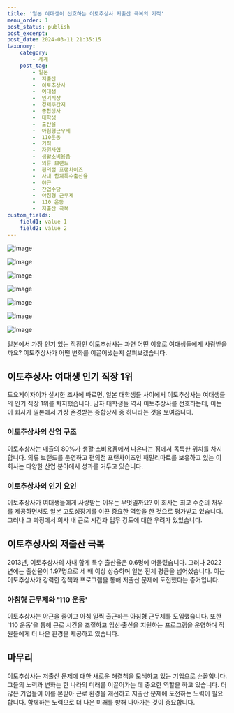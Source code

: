 ```yaml
---
title: '일본 여대생이 선호하는 이토추상사 저출산 극복의 기적'
menu_order: 1
post_status: publish
post_excerpt: 
post_date: 2024-03-11 21:35:15
taxonomy:
    category:
        - 세계
    post_tag:
        - 일본
        -  저출산
        -  이토추상사
        -  여대생
        -  인기직장
        -  경제주간지
        -  종합상사
        -  대학생
        -  출산율
        -  아침형근무제
        -  110운동
        -  기적
        -  자원사업
        -  생활소비용품
        -  의류 브랜드
        -  편의점 프랜차이즈
        -  사내 합계특수출산율
        -  야근
        -  잔업수당
        -  아침형 근무제
        -  110 운동
        -  저출산 극복
custom_fields:
    field1: value 1
    field2: value 2
---
```


![Image](https://imgnews.pstatic.net/image/015/2024/03/11/0004958132_001_20240311093701021.jpg?type=w647)

![Image](https://imgnews.pstatic.net/image/015/2024/03/11/0004958132_002_20240311093701054.jpg?type=w647)

![Image](https://imgnews.pstatic.net/image/015/2024/03/11/0004958132_003_20240311093701082.jpg?type=w647)

![Image](https://imgnews.pstatic.net/image/015/2024/03/11/0004958132_004_20240311093701111.jpg?type=w647)

![Image](https://imgnews.pstatic.net/image/015/2024/03/11/0004958132_005_20240311093701141.jpg?type=w647)

![Image](https://imgnews.pstatic.net/image/015/2024/03/11/0004958132_006_20240311093701181.jpg?type=w647)

![Image](https://imgnews.pstatic.net/image/015/2024/03/11/0004958132_007_20240311093701211.jpg?type=w647)

일본에서 가장 인기 있는 직장인 이토추상사는 과연 어떤 이유로 여대생들에게 사랑받을까요? 이토추상사가 어떤 변화를 이끌어냈는지 살펴보겠습니다.
## 이토추상사: 여대생 인기 직장 1위
도요게이자이가 실시한 조사에 따르면, 일본 대학생들 사이에서 이토추상사는 여대생들의 인기 직장 1위를 차지했습니다. 남자 대학생들 역시 이토추상사를 선호하는데, 이는 이 회사가 일본에서 가장 존경받는 종합상사 중 하나라는 것을 보여줍니다.
### 이토추상사의 산업 구조
이토추상사는 매출의 80%가 생활·소비용품에서 나온다는 점에서 독특한 위치를 차지합니다. 의류 브랜드를 운영하고 편의점 프랜차이즈인 패밀리마트를 보유하고 있는 이 회사는 다양한 산업 분야에서 성과를 거두고 있습니다.
### 이토추상사의 인기 요인
이토추상사가 여대생들에게 사랑받는 이유는 무엇일까요? 이 회사는 최고 수준의 처우를 제공하면서도 일본 고도성장기를 이끈 중요한 역할을 한 것으로 평가받고 있습니다. 그러나 그 과정에서 회사 내 근로 시간과 업무 강도에 대한 우려가 있었습니다.
## 이토추상사의 저출산 극복
2013년, 이토추상사의 사내 합계 특수 출산율은 0.6명에 머물렀습니다. 그러나 2022년에는 출산율이 1.97명으로 세 배 이상 상승하며 일본 전체 평균을 넘어섰습니다. 이는 이토추상사가 강력한 정책과 프로그램을 통해 저출산 문제에 도전했다는 증거입니다.
### 아침형 근무제와 '110 운동'
이토추상사는 야근을 줄이고 아침 일찍 출근하는 아침형 근무제를 도입했습니다. 또한 '110 운동'을 통해 근로 시간을 조절하고 임신·출산을 지원하는 프로그램을 운영하며 직원들에게 더 나은 환경을 제공하고 있습니다.
## 마무리
이토추상사는 저출산 문제에 대한 새로운 해결책을 모색하고 있는 기업으로 손꼽힙니다. 그들의 노력과 변화는 한 나라의 미래를 이끌어가는 데 중요한 역할을 하고 있습니다. 더 많은 기업들이 이를 본받아 근로 환경을 개선하고 저출산 문제에 도전하는 노력이 필요합니다. 함께하는 노력으로 더 나은 미래를 향해 나아가는 것이 중요합니다.
